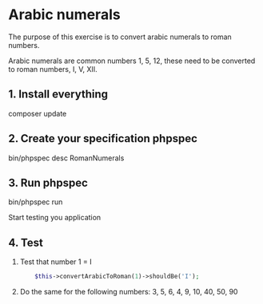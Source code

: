 # Arabic numerals

The purpose of this exercise is to convert arabic numerals to roman numbers.

Arabic numerals are common numbers 1, 5, 12, these need to be converted to roman numbers, I, V, XII.


## 1. Install everything

composer update

## 2. Create your specification phpspec

bin/phpspec desc RomanNumerals

## 3. Run phpspec

bin/phpspec run

Start testing you application

## 4. Test

1. Test that number 1 = I

    ```php
        $this->convertArabicToRoman(1)->shouldBe('I');
    ```

2. Do the same for the  following numbers: 3, 5, 6, 4, 9, 10, 40, 50, 90
